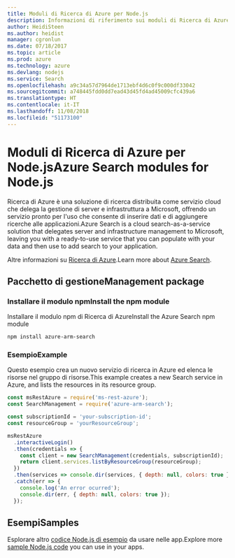 ```yaml
---
title: Moduli di Ricerca di Azure per Node.js
description: Informazioni di riferimento sui moduli di Ricerca di Azure per Node.js
author: HeidiSteen
ms.author: heidist
manager: cgronlun
ms.date: 07/18/2017
ms.topic: article
ms.prod: azure
ms.technology: azure
ms.devlang: nodejs
ms.service: Search
ms.openlocfilehash: a9c34a57d7964de1713ebf4d6c0f9c000df33042
ms.sourcegitcommit: a748445fdd0dd7ead43d45fd4ad45009cfc439a6
ms.translationtype: HT
ms.contentlocale: it-IT
ms.lasthandoff: 11/08/2018
ms.locfileid: "51173100"
---
```

# <a name="azure-search-modules-for-nodejs"></a><span data-ttu-id="16697-103">Moduli di Ricerca di Azure per Node.js</span><span class="sxs-lookup"><span data-stu-id="16697-103">Azure Search modules for Node.js</span></span>

<span data-ttu-id="16697-104">Ricerca di Azure è una soluzione di ricerca distribuita come servizio cloud che delega la gestione di server e infrastruttura a Microsoft, offrendo un servizio pronto per l'uso che consente di inserire dati e di aggiungere ricerche alle applicazioni.</span><span class="sxs-lookup"><span data-stu-id="16697-104">Azure Search is a cloud search-as-a-service solution that delegates server and infrastructure management to Microsoft, leaving you with a ready-to-use service that you can populate with your data and then use to add search to your application.</span></span>

<span data-ttu-id="16697-105">Altre informazioni su [Ricerca di Azure](https://docs.microsoft.com/azure/search/search-what-is-azure-search).</span><span class="sxs-lookup"><span data-stu-id="16697-105">Learn more about [Azure Search](https://docs.microsoft.com/azure/search/search-what-is-azure-search).</span></span>

## <a name="management-package"></a><span data-ttu-id="16697-106">Pacchetto di gestione</span><span class="sxs-lookup"><span data-stu-id="16697-106">Management package</span></span>

### <a name="install-the-npm-module"></a><span data-ttu-id="16697-107">Installare il modulo npm</span><span class="sxs-lookup"><span data-stu-id="16697-107">Install the npm module</span></span>

<span data-ttu-id="16697-108">Installare il modulo npm di Ricerca di Azure</span><span class="sxs-lookup"><span data-stu-id="16697-108">Install the Azure Search npm module</span></span>

```bash
npm install azure-arm-search
```

### <a name="example"></a><span data-ttu-id="16697-109">Esempio</span><span class="sxs-lookup"><span data-stu-id="16697-109">Example</span></span>

<span data-ttu-id="16697-110">Questo esempio crea un nuovo servizio di ricerca in Azure ed elenca le risorse nel gruppo di risorse.</span><span class="sxs-lookup"><span data-stu-id="16697-110">This example creates a new Search service in Azure, and lists the resources in its resource group.</span></span>

```javascript
const msRestAzure = require('ms-rest-azure');
const SearchManagement = require('azure-arm-search');

const subscriptionId = 'your-subscription-id';
const resourceGroup = 'yourResourceGroup';

msRestAzure
  .interactiveLogin()
  .then(credentials => {
    const client = new SearchManagement(credentials, subscriptionId);
    return client.services.listByResourceGroup(resourceGroup);
  })
  .then(services => console.dir(services, { depth: null, colors: true }))
  .catch(err => {
    console.log('An error ocurred');
    console.dir(err, { depth: null, colors: true });
  });
```

## <a name="samples"></a><span data-ttu-id="16697-111">Esempi</span><span class="sxs-lookup"><span data-stu-id="16697-111">Samples</span></span>

<span data-ttu-id="16697-112">Esplorare altro [codice Node.js di esempio](https://azure.microsoft.com/resources/samples/?platform=nodejs) da usare nelle app.</span><span class="sxs-lookup"><span data-stu-id="16697-112">Explore more [sample Node.js code](https://azure.microsoft.com/resources/samples/?platform=nodejs) you can use in your apps.</span></span>
